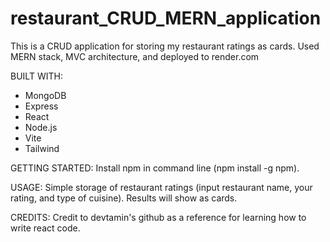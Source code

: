 # restaurant_CRUD_MERN_application
This is a CRUD application for storing my restaurant ratings as cards. Used MERN stack, MVC architecture, and deployed to render.com

BUILT WITH:
* MongoDB
* Express
* React
* Node.js
* Vite
* Tailwind

GETTING STARTED:
Install npm in command line (npm install -g npm).

USAGE:
Simple storage of restaurant ratings (input restaurant name, your rating, and type of cuisine).
Results will show as cards.

CREDITS:
Credit to devtamin's github as a reference for learning how to write react code.
